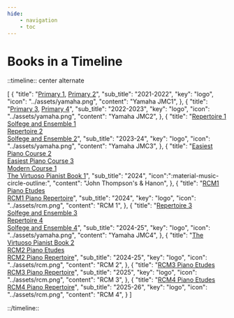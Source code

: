 ```yaml
---
hide:
    - navigation
    - toc
---
```


# Books in a Timeline

::timeline:: center alternate

[
    {
        "title": "[Primary 1](./primary1.md), [Primary 2](./primary2.md)",
        "sub_title": "2021-2022",
        "key": "logo",
        "icon": "../assets/yamaha.png",
        "content": "Yamaha JMC1",
    },
    {
        "title": "[Primary 3](./primary3.md), [Primary 4](./primary4.md)",
        "sub_title": "2022-2023",
        "key": "logo",
        "icon": "../assets/yamaha.png",
        "content": "Yamaha JMC2",
    },
    {
        "title": "[Repertoire 1](./repertoire1.md)<br>[Solfege and Ensemble 1](./solfege-and-ensemble1.md)<br>[Repertoire 2](./repertoire2.md)<br>[Solfege and Ensemble 2](./solfege-and-ensemble2.md)",
        "sub_title": "2023-24",
        "key": "logo",
        "icon": "../assets/yamaha.png",
        "content": "Yamaha JMC3",
    },
    {
        "title": "[Easiest Piano Course 2](./easiest-piano-course2.md)<br>[Easiest Piano Course 3](./easiest-piano-course3.md)<br>[Modern Course 1](./modern-course1.md)<br>[The Virtuoso Pianist Book 1](./hanon1071.md)",
        "sub_title": "2024",
        "icon":":material-music-circle-outline:",
        "content": "John Thompson's & Hanon",
    },
    {
        "title": "[RCM1 Piano Etudes](./rcm1-etudes.md)<br>[RCM1 Piano Repertoire](./rcm1-repertoire.md)",
        "sub_title": "2024",
        "key": "logo",
        "icon": "../assets/rcm.png",
        "content": "RCM 1",
    },
    {
        "title": "[Repertoire 3](./repertoire3.md)<br>[Solfege and Ensemble 3](./solfege-and-ensemble3.md)<br>[Repertoire 4](./repertoire4.md)<br>[Solfege and Ensemble 4](./solfege-and-ensemble4.md)",
        "sub_title": "2024-25",
        "key": "logo",
        "icon": "../assets/yamaha.png",
        "content": "Yamaha JMC4",
    },
    {
        "title": "[The Virtuoso Pianist Book 2](./hanon1072.md)<br>[RCM2 Piano Etudes](./rcm2-etudes.md)<br>[RCM2 Piano Repertoire](./rcm2-repertoire.md)",
        "sub_title": "2024-25",
        "key": "logo",
        "icon": "../assets/rcm.png",
        "content": "RCM 2",
    },
    {
        "title": "[RCM3 Piano Etudes](./rcm3-etudes.md)<br>[RCM3 Piano Repertoire](./rcm3-repertoire.md)",
        "sub_title": "2025",
        "key": "logo",
        "icon": "../assets/rcm.png",
        "content": "RCM 3",
    },
    {
        "title": "[RCM4 Piano Etudes](./rcm4-etudes.md)<br>[RCM4 Piano Repertoire](./rcm4-repertoire.md)",
        "sub_title": "2025-26",
        "key": "logo",
        "icon": "../assets/rcm.png",
        "content": "RCM 4",
    }
]

::/timeline::
